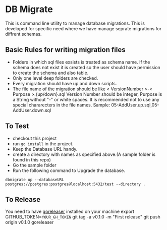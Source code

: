 # DB Migrate
This is command line utility to manage database migrations. This is developed for specific need where we have manage seprate migrations for diffrent schemas.

## Basic Rules for writing migration files
- Folders in which sql files exsists is treated as schema name. If the schema does not exist it is created so  the user should have permission to create the schema and also table.
- Only one level deep folders are checked.
- Every migration should have up and down scripts.
- The file name of the migration should be like
  < VersionNumber >-< Purpose >.{up/down}.sql
  Version Number should be integer, Purpose is a String without "-" or white spaces. It is recommended not to use any special chararecters in  the file names.
  Sample: 05-AddUser.up.sql,05-AddUser.down.sql
  
## To Test
- checkout this project
- run ```go install``` in the project.
- Keep the Database URL handy.
- create a directory with names as specified above.(A sample folder is found in this repo)
- Go the sample folder
- Run the following command to Upgrade the database.
```
dbmigrate up --databaseURL postgres://postgres:postgres@localhost:5432/test --directory .
```


## To Release 
You need to have [goreleaser](https://goreleaser.com/) installed on your machine
export GITHUB_TOKEN=`YOUR_GH_TOKEN`
git tag -a v0.1.0 -m "First release"
git push origin v0.1.0
goreleaser
